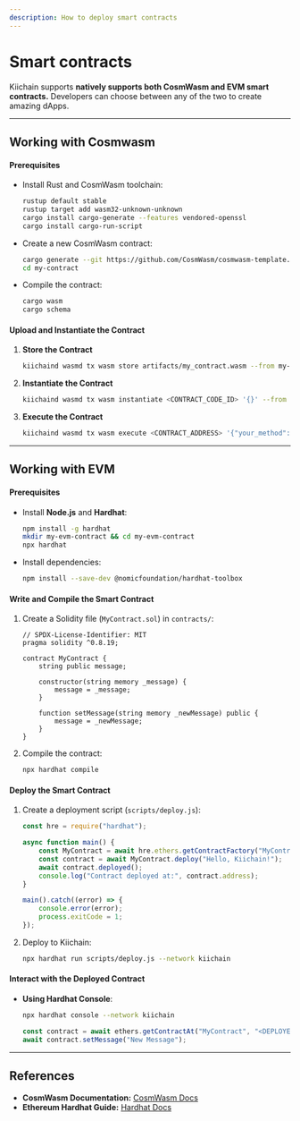 ```yaml
---
description: How to deploy smart contracts
---
```


# Smart contracts

Kiichain supports **natively supports both CosmWasm and EVM smart contracts.** Developers can choose between any of the two to create amazing dApps.

***

## Working with Cosmwasm

#### Prerequisites

*   Install Rust and CosmWasm toolchain:

    ```bash
    rustup default stable
    rustup target add wasm32-unknown-unknown
    cargo install cargo-generate --features vendored-openssl
    cargo install cargo-run-script
    ```
*   Create a new CosmWasm contract:

    ```bash
    cargo generate --git https://github.com/CosmWasm/cosmwasm-template.git --name my-contract
    cd my-contract
    ```
*   Compile the contract:

    ```bash
    cargo wasm
    cargo schema
    ```

#### Upload and Instantiate the Contract

1.  **Store the Contract**

    ```bash
    kiichaind wasmd tx wasm store artifacts/my_contract.wasm --from my-key --gas auto --gas-adjustment 1.2 --node <KIICHAIN_NODE> --chain-id <KIICHAIN_CHAIN_ID>
    ```
2.  **Instantiate the Contract**

    ```bash
    kiichaind wasmd tx wasm instantiate <CONTRACT_CODE_ID> '{}' --from my-key --label "My Contract" --gas auto --gas-adjustment 1.2 --node <KIICHAIN_NODE> --chain-id <KIICHAIN_CHAIN_ID>
    ```
3.  **Execute the Contract**

    ```bash
    kiichaind wasmd tx wasm execute <CONTRACT_ADDRESS> '{"your_method": {}}' --from my-key --gas auto --gas-adjustment 1.2 --node <KIICHAIN_NODE> --chain-id <KIICHAIN_CHAIN_ID>
    ```

***

## Working with EVM

#### Prerequisites

*   Install **Node.js** and **Hardhat**:

    ```bash
    npm install -g hardhat
    mkdir my-evm-contract && cd my-evm-contract
    npx hardhat
    ```
*   Install dependencies:

    ```bash
    npm install --save-dev @nomicfoundation/hardhat-toolbox
    ```

#### Write and Compile the Smart Contract

1.  Create a Solidity file (`MyContract.sol`) in `contracts/`:

    ```solidity
    // SPDX-License-Identifier: MIT
    pragma solidity ^0.8.19;

    contract MyContract {
        string public message;

        constructor(string memory _message) {
            message = _message;
        }

        function setMessage(string memory _newMessage) public {
            message = _newMessage;
        }
    }
    ```
2.  Compile the contract:

    ```bash
    npx hardhat compile
    ```

#### Deploy the Smart Contract

1.  Create a deployment script (`scripts/deploy.js`):

    ```javascript
    const hre = require("hardhat");

    async function main() {
        const MyContract = await hre.ethers.getContractFactory("MyContract");
        const contract = await MyContract.deploy("Hello, Kiichain!");
        await contract.deployed();
        console.log("Contract deployed at:", contract.address);
    }

    main().catch((error) => {
        console.error(error);
        process.exitCode = 1;
    });
    ```
2.  Deploy to Kiichain:

    ```bash
    npx hardhat run scripts/deploy.js --network kiichain
    ```

#### Interact with the Deployed Contract

*   **Using Hardhat Console**:

    ```bash
    npx hardhat console --network kiichain
    ```

    ```javascript
    const contract = await ethers.getContractAt("MyContract", "<DEPLOYED_CONTRACT_ADDRESS>");
    await contract.setMessage("New Message");
    ```

***

## References

* **CosmWasm Documentation:** [CosmWasm Docs](https://docs.cosmwasm.com/)
* **Ethereum Hardhat Guide:** [Hardhat Docs](https://hardhat.org/getting-started)
